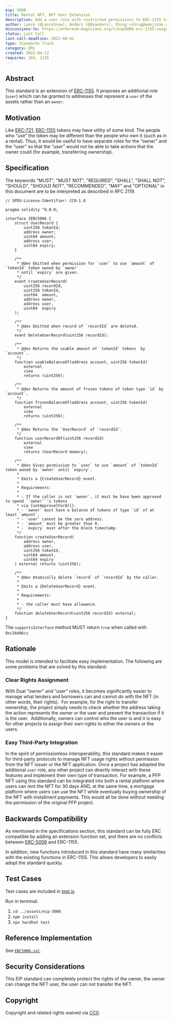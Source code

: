```yaml
---
eip: 5006
title: Rental NFT, NFT User Extension
description: Add a user role with restricted permissions to ERC-1155 tokens
author: Lance (@LanceSnow), Anders (@0xanders), Shrug <shrug@emojidao.org>
discussions-to: https://ethereum-magicians.org/t/eip5006-erc-1155-usage-rights-extension/8941
status: Last Call
last-call-deadline: 2022-08-01
type: Standards Track
category: ERC
created: 2022-04-12
requires: 165, 1155
---
```


## Abstract

This standard is an extension of [ERC-1155](./eip-1155.md). It proposes an additional role (`user`) which can be granted to addresses that represent a `user` of the assets rather than an `owner`.

## Motivation

Like [ERC-721](./eip-721.md), [ERC-1155](./eip-1155.md) tokens may have utility of some kind. The people who “use” the token may be different than the people who own it (such as in a rental). Thus, it would be useful to have separate roles for the “owner” and the “user” so that the “user” would not be able to take actions that the owner could (for example, transferring ownership).

## Specification

The keywords "MUST", "MUST NOT", "REQUIRED", "SHALL", "SHALL NOT", "SHOULD", "SHOULD NOT", "RECOMMENDED", "MAY" and "OPTIONAL" in this document are to be interpreted as described in RFC 2119.

```solidity
// SPDX-License-Identifier: CC0-1.0

pragma solidity ^0.8.0;

interface IERC5006 {
    struct UserRecord {
        uint256 tokenId;
        address owner;
        uint64 amount;
        address user;
        uint64 expiry;
    }
    
    /**
     * @dev Emitted when permission for `user` to use `amount` of `tokenId` token owned by `owner`
     * until `expiry` are given.
     */
    event CreateUserRecord(
        uint256 recordId,
        uint256 tokenId,
        uint64  amount,
        address owner,
        address user,
        uint64  expiry
    );

    /**
     * @dev Emitted when record of `recordId` are deleted. 
     */
    event DeleteUserRecord(uint256 recordId);

    /**
     * @dev Returns the usable amount of `tokenId` tokens  by `account`.
     */
    function usableBalanceOf(address account, uint256 tokenId)
        external
        view
        returns (uint256);

    /**
     * @dev Returns the amount of frozen tokens of token type `id` by `account`.
     */
    function frozenBalanceOf(address account, uint256 tokenId)
        external
        view
        returns (uint256);

    /**
     * @dev Returns the `UserRecord` of `recordId`.
     */
    function userRecordOf(uint256 recordId)
        external
        view
        returns (UserRecord memory);

    /**
     * @dev Gives permission to `user` to use `amount` of `tokenId` token owned by `owner` until `expiry`.
     *
     * Emits a {CreateUserRecord} event.
     *
     * Requirements:
     *
     * - If the caller is not `owner`, it must be have been approved to spend ``owner``'s tokens
     * via {setApprovalForAll}.
     * - `owner` must have a balance of tokens of type `id` of at least `amount`.
     * - `user` cannot be the zero address.
     * - `amount` must be greater than 0.
     * - `expiry` must after the block timestamp.
     */
    function createUserRecord(
        address owner,
        address user,
        uint256 tokenId,
        uint64 amount,
        uint64 expiry
    ) external returns (uint256);

    /**
     * @dev Atomically delete `record` of `recordId` by the caller.
     *
     * Emits a {DeleteUserRecord} event.
     *
     * Requirements:
     *
     * - the caller must have allowance.
     */
    function deleteUserRecord(uint256 recordId) external;
}

```

The `supportsInterface` method MUST return `true` when called with `0xc26d96cc`.

## Rationale

This model is intended to facilitate easy implementation. The following are some problems that are solved by this standard:

### Clear Rights Assignment

With Dual “owner” and “user” roles, it becomes significantly easier to manage what lenders and borrowers can and cannot do with the NFT (in other words, their rights).  For example, for the right to transfer ownership, the project simply needs to check whether the address taking the action represents the owner or the user and prevent the transaction if it is the user.  Additionally, owners can control who the user is and it is easy for other projects to assign their own rights to either the owners or the users.

### Easy Third-Party Integration

In the spirit of permissionless interoperability, this standard makes it easier for third-party protocols to manage NFT usage rights without permission from the NFT issuer or the NFT application. Once a project has adopted the additional `user` role, any other project can directly interact with these features and implement their own type of transaction. For example, a PFP NFT using this standard can be integrated into both a rental platform where users can rent the NFT for 30 days AND, at the same time, a mortgage platform where users can use the NFT while eventually buying ownership of the NFT with installment payments. This would all be done without needing the permission of the original PFP project.

## Backwards Compatibility

As mentioned in the specifications section, this standard can be fully ERC compatible by adding an extension function set, and there are no conflicts between [ERC-5006](./eip-5006.md) and ERC-1155.

In addition, new functions introduced in this standard have many similarities with the existing functions in ERC-1155. This allows developers to easily adopt the standard quickly.

## Test Cases

Test cases are included in [test.js](../assets/eip-5006/test/test.ts). 

Run in terminal: 

1. ```cd ../assets/eip-5006```
1. ```npm install```
1. ```npx hardhat test```

## Reference Implementation

See [`ERC5006.sol`](../assets/eip-5006/contracts/ERC5006.sol).

## Security Considerations

This EIP standard can completely protect the rights of the owner, the owner can change the NFT user, the user can not transfer the NFT.

## Copyright

Copyright and related rights waived via [CC0](../LICENSE.md).
